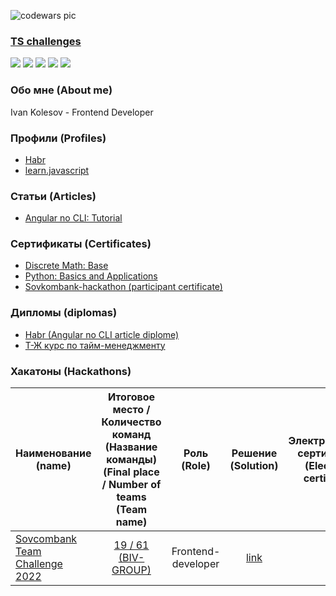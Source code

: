 ![codewars pic](https://www.codewars.com/users/ivanobivan/badges/large)

### [TS challenges](https://github.com/type-challenges/type-challenges?tab=readme-ov-file)

<img src="https://progress-bar.xyz/100/?title=warm-up"/> <img src="https://progress-bar.xyz/100/?title=easy"/> <img src="https://progress-bar.xyz/13/?title=medium"/> <img src="https://progress-bar.xyz/0/?title=hard"/> <img src="https://progress-bar.xyz/0/?title=extreme"/>


### Обо мне (About me)
Ivan Kolesov - Frontend Developer

### Профили (Profiles)
- [Habr](https://habr.com/ru/users/obivan_jedi/)
- [learn.javascript](https://learn.javascript.ru/profile/jesse-ventura)

### Статьи (Articles)
- [Angular no CLI: Tutorial](https://habr.com/ru/post/656529/)

### Сертификаты (Certificates)
- [Discrete Math: Base](https://github.com/ivanobivan/portfolio-resume/blob/234011a668e883facde2da8e5b522c96d28460b5/assets/certificates/stepik-certificate-91-7422db4.pdf)
- [Python: Basics and Applications](https://github.com/ivanobivan/portfolio-resume/blob/234011a668e883facde2da8e5b522c96d28460b5/assets/certificates/stepik-certificate-512-15cf4ba.pdf)
- [Sovkombank-hackathon (participant certificate)](https://github.com/ivanobivan/portfolio-resume/blob/234011a668e883facde2da8e5b522c96d28460b5/assets/certificates/sovlombank-hk-certificate.pdf)

### Дипломы (diplomas)
- [Habr (Angular no CLI article diplome)](https://github.com/ivanobivan/portfolio-resume/blob/main/assets/diplomas/obivan_jedi.pdf)
- [Т-Ж курс по тайм-менеджменту](https://github.com/ivanobivan/portfolio-resume/blob/main/assets/diplomas/my_diploma_course_pro_time.pdf)

### Хакатоны (Hackathons)

| Наименование (name) | Итоговое место / Количество команд (Название команды) <br/>  (Final place / Number of teams (Team name) |  Роль (Role) | Решение (Solution) | Электронный сертификат (Electronic certificate) |
|----------|:-------------:|:------------:|:------------:|------:|
| [Sovcombank Team Challenge 2022](https://scbteamchallenge.sk.ru/)  | [19 / 61 (BIV-GROUP)](https://codenrock.com/contests/scbteamchallenge-codenrock#/rating/2389) |  Frontend-developer  | [link](https://github.com/ivanobivan/SovcombankSolution) | [link](https://github.com/ivanobivan/portfolio-resume/blob/234011a668e883facde2da8e5b522c96d28460b5/assets/certificates/sovlombank-hk-certificate.pdf) |
